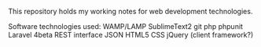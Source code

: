 This repository holds my working notes for web development technologies.

Software technologies used:
    WAMP/LAMP
    SublimeText2
    git
    php
    phpunit
    Laravel 4beta
    REST interface
    JSON
    HTML5
    CSS
    jQuery
    (client framework?)